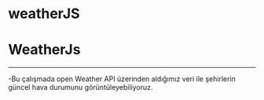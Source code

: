 # weatherJS

# WeatherJs

<hr>

-Bu çalışmada open Weather API üzerinden aldığımız veri ile şehirlerin güncel hava durumunu görüntüleyebiliyoruz.<br>
